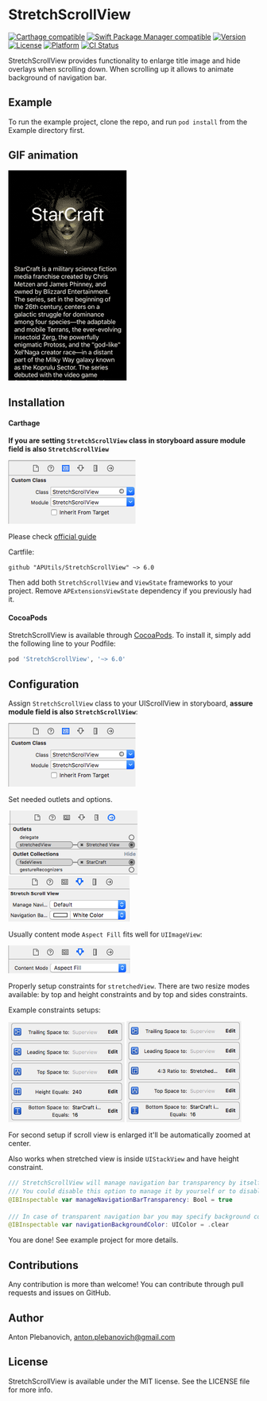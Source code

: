 # StretchScrollView

[![Carthage compatible](https://img.shields.io/badge/Carthage-compatible-4BC51D.svg?style=flat)](https://github.com/Carthage/Carthage)
[![Swift Package Manager compatible](https://img.shields.io/badge/Swift%20Package%20Manager-compatible-brightgreen.svg)](https://github.com/apple/swift-package-manager)
[![Version](https://img.shields.io/cocoapods/v/StretchScrollView.svg?style=flat)](http://cocoapods.org/pods/StretchScrollView)
[![License](https://img.shields.io/cocoapods/l/StretchScrollView.svg?style=flat)](http://cocoapods.org/pods/StretchScrollView)
[![Platform](https://img.shields.io/cocoapods/p/StretchScrollView.svg?style=flat)](http://cocoapods.org/pods/StretchScrollView)
[![CI Status](http://img.shields.io/travis/APUtils/StretchScrollView.svg?style=flat)](https://travis-ci.org/APUtils/StretchScrollView)

StretchScrollView provides functionality to enlarge title image and hide overlays when scrolling down. When scrolling up it allows to animate background of navigation bar.

## Example

To run the example project, clone the repo, and run `pod install` from the Example directory first.

## GIF animation

<img src="Example/StretchScrollView/StretchScrollView.gif"/>

## Installation

#### Carthage

**If you are setting `StretchScrollView` class in storyboard assure module field is also `StretchScrollView`**

<img src="Example/StretchScrollView/customClass.png"/>

Please check [official guide](https://github.com/Carthage/Carthage#if-youre-building-for-ios-tvos-or-watchos)

Cartfile:

```
github "APUtils/StretchScrollView" ~> 6.0
```

Then add both `StretchScrollView` and `ViewState` frameworks to your project. Remove `APExtensionsViewState` dependency if you previously had it.

#### CocoaPods

StretchScrollView is available through [CocoaPods](http://cocoapods.org). To install
it, simply add the following line to your Podfile:

```ruby
pod 'StretchScrollView', '~> 6.0'
```

## Configuration

Assign `StretchScrollView` class to your UIScrollView in storyboard, **assure module field is also `StretchScrollView`**:

<img src="Example/StretchScrollView/customClass.png"/>

Set needed outlets and options.

<img src="Example/StretchScrollView/outlets.png"/>
<img src="Example/StretchScrollView/options.png"/>

Usually content mode `Aspect Fill` fits well for `UIImageView`:

<img src="Example/StretchScrollView/contentMode.png"/>

Properly setup constraints for `stretchedView`. There are two resize modes available: by top and height constraints and by top and sides constraints.

Example constraints setups:

<img src="Example/StretchScrollView/constraints.png"/>

<img src="Example/StretchScrollView/constraints2.png"/>

For second setup if scroll view is enlarged it'll be automatically zoomed at center.

Also works when stretched view is inside `UIStackView` and have height constraint.

```swift
/// StretchScrollView will manage navigation bar transparency by itself.
/// You could disable this option to manage it by yourself or to disable navigation bar animations.
@IBInspectable var manageNavigationBarTransparency: Bool = true

/// In case of transparent navigation bar you may specify background color that will appear when you scroll up.
@IBInspectable var navigationBackgroundColor: UIColor = .clear
```

You are done! See example project for more details.

## Contributions

Any contribution is more than welcome! You can contribute through pull requests and issues on GitHub.

## Author

Anton Plebanovich, anton.plebanovich@gmail.com

## License

StretchScrollView is available under the MIT license. See the LICENSE file for more info.
